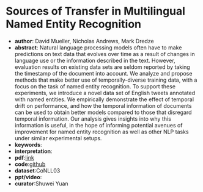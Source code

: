 #  Sources of Transfer in Multilingual Named Entity Recognition

* **author**: David Mueller, Nicholas Andrews, Mark Dredze
* **abstract**: Natural language processing models often have to make predictions on text data that evolves over time as a result of changes in language use or the information described in the text. However, evaluation results on existing data sets are seldom reported by taking the timestamp of the document into account. We analyze and propose methods that make better use of temporally-diverse training data, with a focus on the task of named entity recognition. To support these experiments, we introduce a novel data set of English tweets annotated with named entities. We empirically demonstrate the effect of temporal drift on performance, and how the temporal information of documents can be used to obtain better models compared to those that disregard temporal information. Our analysis gives insights into why this information is useful, in the hope of informing potential avenues of improvement for named entity recognition as well as other NLP tasks under similar experimental setups.
* **keywords**:
* **interpretation**:
* **pdf**:[link](https://arxiv.org/pdf/2005.00847)
* **code**:[github](https://github.com/davidandym/multilingual-NER)
* **dataset**:CoNLL03
* **ppt/video**:
* **curator**:Shuwei Yuan

